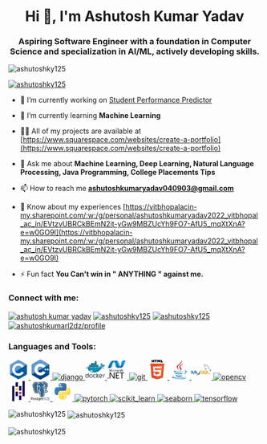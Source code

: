 <h1 align="center">Hi 👋, I'm Ashutosh Kumar Yadav</h1>
<h3 align="center">Aspiring Software Engineer with a foundation in Computer Science and specialization in AI/ML, actively developing skills.</h3>

<p align="left"> <img src="https://komarev.com/ghpvc/?username=ashutoshky125&label=Profile%20views&color=0e75b6&style=flat" alt="ashutoshky125" /> </p>

<p align="left"> <a href="https://github.com/ryo-ma/github-profile-trophy"><img src="https://github-profile-trophy.vercel.app/?username=ashutoshky125" alt="ashutoshky125" /></a> </p>

- 🔭 I’m currently working on [Student Performance Predictor](https://github.com/AshutoshKY125/student-performance-predictor)

- 🌱 I’m currently learning **Machine Learning**

- 👨‍💻 All of my projects are available at [https://www.squarespace.com/websites/create-a-portfolio](https://www.squarespace.com/websites/create-a-portfolio)

- 💬 Ask me about **Machine Learning, Deep Learning, Natural Language Processing, Java Programming, College Placements Tips**

- 📫 How to reach me **ashutoshkumaryadav040903@gmail.com**

- 📄 Know about my experiences [https://vitbhopalacin-my.sharepoint.com/:w:/g/personal/ashutoshkumaryadav2022_vitbhopal_ac_in/EVtzvUBRCkBEmN2it-yGw9MBZUcYh9FO7-AfU5_mqXtXnA?e=w0GO9I](https://vitbhopalacin-my.sharepoint.com/:w:/g/personal/ashutoshkumaryadav2022_vitbhopal_ac_in/EVtzvUBRCkBEmN2it-yGw9MBZUcYh9FO7-AfU5_mqXtXnA?e=w0GO9I)

- ⚡ Fun fact **You Can't win in " ANYTHING " against me.**

<h3 align="left">Connect with me:</h3>
<p align="left">
<a href="https://linkedin.com/in/ashutosh kumar yadav" target="blank"><img align="center" src="https://raw.githubusercontent.com/rahuldkjain/github-profile-readme-generator/master/src/images/icons/Social/linked-in-alt.svg" alt="ashutosh kumar yadav" height="30" width="40" /></a>
<a href="https://kaggle.com/ashutoshky125" target="blank"><img align="center" src="https://raw.githubusercontent.com/rahuldkjain/github-profile-readme-generator/master/src/images/icons/Social/kaggle.svg" alt="ashutoshky125" height="30" width="40" /></a>
<a href="https://www.leetcode.com/ashutoshky125" target="blank"><img align="center" src="https://raw.githubusercontent.com/rahuldkjain/github-profile-readme-generator/master/src/images/icons/Social/leet-code.svg" alt="ashutoshky125" height="30" width="40" /></a>
<a href="https://auth.geeksforgeeks.org/user/ashutoshkumarl2dz/profile" target="blank"><img align="center" src="https://raw.githubusercontent.com/rahuldkjain/github-profile-readme-generator/master/src/images/icons/Social/geeks-for-geeks.svg" alt="ashutoshkumarl2dz/profile" height="30" width="40" /></a>
</p>

<h3 align="left">Languages and Tools:</h3>
<p align="left"> <a href="https://www.cprogramming.com/" target="_blank" rel="noreferrer"> <img src="https://raw.githubusercontent.com/devicons/devicon/master/icons/c/c-original.svg" alt="c" width="40" height="40"/> </a> <a href="https://www.w3schools.com/cpp/" target="_blank" rel="noreferrer"> <img src="https://raw.githubusercontent.com/devicons/devicon/master/icons/cplusplus/cplusplus-original.svg" alt="cplusplus" width="40" height="40"/> </a> <a href="https://www.djangoproject.com/" target="_blank" rel="noreferrer"> <img src="https://cdn.worldvectorlogo.com/logos/django.svg" alt="django" width="40" height="40"/> </a> <a href="https://www.docker.com/" target="_blank" rel="noreferrer"> <img src="https://raw.githubusercontent.com/devicons/devicon/master/icons/docker/docker-original-wordmark.svg" alt="docker" width="40" height="40"/> </a> <a href="https://dotnet.microsoft.com/" target="_blank" rel="noreferrer"> <img src="https://raw.githubusercontent.com/devicons/devicon/master/icons/dot-net/dot-net-original-wordmark.svg" alt="dotnet" width="40" height="40"/> </a> <a href="https://git-scm.com/" target="_blank" rel="noreferrer"> <img src="https://www.vectorlogo.zone/logos/git-scm/git-scm-icon.svg" alt="git" width="40" height="40"/> </a> <a href="https://www.w3.org/html/" target="_blank" rel="noreferrer"> <img src="https://raw.githubusercontent.com/devicons/devicon/master/icons/html5/html5-original-wordmark.svg" alt="html5" width="40" height="40"/> </a> <a href="https://www.java.com" target="_blank" rel="noreferrer"> <img src="https://raw.githubusercontent.com/devicons/devicon/master/icons/java/java-original.svg" alt="java" width="40" height="40"/> </a> <a href="https://www.mysql.com/" target="_blank" rel="noreferrer"> <img src="https://raw.githubusercontent.com/devicons/devicon/master/icons/mysql/mysql-original-wordmark.svg" alt="mysql" width="40" height="40"/> </a> <a href="https://opencv.org/" target="_blank" rel="noreferrer"> <img src="https://www.vectorlogo.zone/logos/opencv/opencv-icon.svg" alt="opencv" width="40" height="40"/> </a> <a href="https://pandas.pydata.org/" target="_blank" rel="noreferrer"> <img src="https://raw.githubusercontent.com/devicons/devicon/2ae2a900d2f041da66e950e4d48052658d850630/icons/pandas/pandas-original.svg" alt="pandas" width="40" height="40"/> </a> <a href="https://www.postgresql.org" target="_blank" rel="noreferrer"> <img src="https://raw.githubusercontent.com/devicons/devicon/master/icons/postgresql/postgresql-original-wordmark.svg" alt="postgresql" width="40" height="40"/> </a> <a href="https://www.python.org" target="_blank" rel="noreferrer"> <img src="https://raw.githubusercontent.com/devicons/devicon/master/icons/python/python-original.svg" alt="python" width="40" height="40"/> </a> <a href="https://pytorch.org/" target="_blank" rel="noreferrer"> <img src="https://www.vectorlogo.zone/logos/pytorch/pytorch-icon.svg" alt="pytorch" width="40" height="40"/> </a> <a href="https://scikit-learn.org/" target="_blank" rel="noreferrer"> <img src="https://upload.wikimedia.org/wikipedia/commons/0/05/Scikit_learn_logo_small.svg" alt="scikit_learn" width="40" height="40"/> </a> <a href="https://seaborn.pydata.org/" target="_blank" rel="noreferrer"> <img src="https://seaborn.pydata.org/_images/logo-mark-lightbg.svg" alt="seaborn" width="40" height="40"/> </a> <a href="https://www.tensorflow.org" target="_blank" rel="noreferrer"> <img src="https://www.vectorlogo.zone/logos/tensorflow/tensorflow-icon.svg" alt="tensorflow" width="40" height="40"/> </a> </p>

<p><img align="left" src="https://github-readme-stats.vercel.app/api/top-langs?username=ashutoshky125&show_icons=true&locale=en&layout=compact" alt="ashutoshky125" /></p>

<p>&nbsp;<img align="center" src="https://github-readme-stats.vercel.app/api?username=ashutoshky125&show_icons=true&locale=en" alt="ashutoshky125" /></p>

<p><img align="center" src="https://github-readme-streak-stats.herokuapp.com/?user=ashutoshky125&" alt="ashutoshky125" /></p>


<!--
**AshutoshKY125/AshutoshKY125** is a ✨ _special_ ✨ repository because its `README.md` (this file) appears on your GitHub profile.

Here are some ideas to get you started:

- 🔭 I’m currently working on ...
- 🌱 I’m currently learning ...
- 👯 I’m looking to collaborate on ...
- 🤔 I’m looking for help with ...
- 💬 Ask me about ...
- 📫 How to reach me: ...
- 😄 Pronouns: ...
- ⚡ Fun fact: ...
-->
